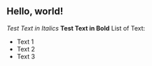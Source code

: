 ## Hello, world!
*Test Text in Italics* 
**Test Text in Bold**
List of Text:
* Text 1
* Text 2 
* Text 3 

